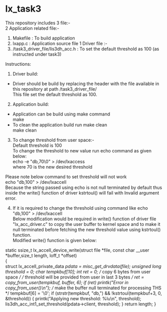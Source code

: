 # lx_task3

This repository includes 3 file:-  
2 Application related file:-  
1. Makefile : To build application  
2. lxapp.c : Application source file 
1 Driver file :-  
1. /task3_driver_file/lis3dh_acc.h : To set the default threshold as 100 (as instructed under task3)  

Instructions:  
1. Driver build:  
- Driver should be build by replacing the header with the file available in this repository at path  /task3_driver_file/  
This file set the default threshold as 100.  
2. Application build:    
- Application can be build using make command  
make
- To clean the application build run make clean  
make clean

3. To change threshold from user space:-  
Default threshold is 100  
To change the threshold to new value run echo command as given below:  
echo -e "db,70\0" > /dev/lxaccess  
    where 70 is the new desired threshold  
    
Please note below command to set threshold will not work  
echo "db,100" > /dev/lxaccell  
 Because the string passed using echo is not null terminated by default thus inside the write() function of driver kstrtoul() will fail with Invalid argument error.  

4. If it is required to change the threshold using command like     echo "db,100" > /dev/lxaccell  
Below modification would be required in write() function of driver file "lx_acc_driver.c" to copy the user buffer to kernel space and to make it null terminated before fetching the new threshold value using kstrtoul() function.  
Modified write() function is given below:  


static ssize_t lx_accell_device_write(struct file *file, const char __user *buffer,size_t length, loff_t *offset)  
{  
    struct lx_accell_private_data *pdata = misc_get_drvdata(file);
    unsigned long threshold = 0;
    char tempkbuf[10];
    int ret = 0;
    /* copy 6 bytes from user space */
    /* threshold will be provided from user in last 3 bytes */
    ret = copy_from_user(tempkbuf, buffer, 6);
    if (ret)
       printk("Error in copy_from_user()\n");
    /* make the buffer null terminated for processing THS */
    tempkbuf[6] = '\0';
    if (strstr(tempkbuf, "db,") && !kstrtoul(tempkbuf+3, 0, &threshold)) {
        printk("Applying new threshold: %lu\n", threshold);
        lis3dh_acc_int1_set_threshold(pdata->client, threshold);
    }
    return length;
}








